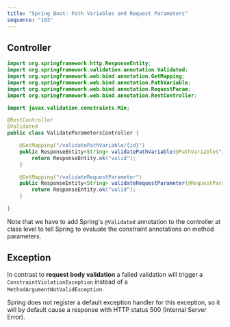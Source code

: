 ```yaml
---
title: "Spring Boot: Path Variables and Request Parameters"
sequence: "103"
---
```


## Controller

```java
import org.springframework.http.ResponseEntity;
import org.springframework.validation.annotation.Validated;
import org.springframework.web.bind.annotation.GetMapping;
import org.springframework.web.bind.annotation.PathVariable;
import org.springframework.web.bind.annotation.RequestParam;
import org.springframework.web.bind.annotation.RestController;

import javax.validation.constraints.Min;

@RestController
@Validated
public class ValidateParametersController {

    @GetMapping("/validatePathVariable/{id}")
    public ResponseEntity<String> validatePathVariable(@PathVariable("id") @Min(5) int id) {
        return ResponseEntity.ok("valid");
    }

    @GetMapping("/validateRequestParameter")
    public ResponseEntity<String> validateRequestParameter(@RequestParam("param") @Min(5) int param) {
        return ResponseEntity.ok("valid");
    }

}
```

Note that we have to add Spring's `@Validated` annotation to the controller at class level
to tell Spring to evaluate the constraint annotations on method parameters.

## Exception

In contrast to **request body validation** a failed validation will trigger a `ConstraintViolationException`
instead of a `MethodArgumentNotValidException`.

Spring does not register a default exception handler for this exception,
so it will by default cause a response with HTTP status 500 (Internal Server Error).


